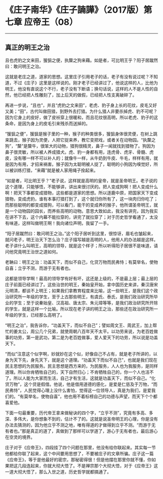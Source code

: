 # 《庄子南华》《庄子諵譁》（2017版）第七章 应帝王（08）

------

## 真正的明王之治

且也虎豹之文来田，猨狙之便，执斄之狗来藉。如是者，可比明王乎？阳子居蹴然曰：敢问明王之治。

这就是老庄之道，道家的思想。这里庄子引用老子的话，老子有没有说过呢？不知道，不过《庄子》这里是这样说的。刚才老子已经讲过了，他说这样的人，比他为明王，他没有直说这个不行，老子没有下断语；换句话说，这样的人不是人性的自然，他已经把人性雕刻了，加上后天的做假，已经把人性支离破碎了。

再进一步说，“且也”，并且“虎豹之文来田”，老虎、豹子身上长的花纹，皮毛又好又美；“田”，古代叫做田猎，到野外去打猎。为什么猎人非要杀掉虎、豹不可呢？因为它身上的皮好，做了皮袄穿上很暖和，而且花纹很高明，所以老虎、豹子的这条命，是因为身上的皮毛引来残杀而送掉的。

“猨狙之便”，猨狙是猴子里的一种，猴子的种类很多，猨狙身体很灵便，在树上跳来跳去，猴子因为灵便，人把它捉来养，教它变把戏，或者关在动物园。“执斄之狗”，“斄”是斄牛，很笨大的动物，猎狗很精灵，鼻子一闻就找到猎物了。狗因为鼻子很灵敏，所以被人养成猎犬。虎、豹一身都有用，连虎骨、虎牙、骨髓、虎皮，没有哪一样不可以补人的；就像牛一样，从牛奶到牛皮、牛毛，样样有用，就是因为有用，才招来祸害。猴子因为太聪明被人捉了，聪明的小狗因为嗅觉好，所以被训练打猎，“来藉”就是被人家用绳子拴起来。

“如是者，可比明王乎？”老子说，这样就是高明的皇帝，就是圣帝明王。老子说的这个道理，只能够悟，不能够讲，讲出来很讨厌的。把人变成狗啊！把人变成什么啊！把天下事都变成猎物，这些都是道家的思想。所以逐鹿中原，把国家天下变成猎物，变成虎豹，谁有本事打猎打到了，这个就归你所有了，这一块肉归你吃了；而那些聪明的都变成猎狗，可以看门，能干的变成养的猴子，他所谓圣帝明王，就是一个动物园的园长，而养些高明的动物。意思大致如此，我没有讲完，因为我实在讲不下去，这个内幕不能拉穿的，讲完了就拉穿了；对于历史哲学看通了，太没有味道，这样叫做明王啊！我向诸位声明，我留了一手。

“阳子居蹴然曰：敢问明王之治。”这个阳子居听到这里，很惊讶，眉毛也皱起来，就问老子，明王治天下怎么治？庄子描写越是高明的人，他用人的办法越是这样。老子讲什么叫明王，高明的领导，就是这个样子；所以听得阳子居很不是味道，请问他究竟明王治世之道如何。

老聃曰：明王之治：功盖天下，而似不自己，化贷万物而民弗恃；有莫举名，使物自喜；立乎不测，而游于无有者也。

这都是领导学啊！最高的领导学有好有坏，这还是上级的，不是最上层；最上层的庄子前面已经讲过了。这些治世的明王，秦始皇开始，拿中国历史来讲，秦汉唐宋元明清，都谈不上明王；如果我们拿教育程度来比喻，这一些明王，是我们这个政治研究所一年级的学生，至于上古那些明王，有虞氏、泰氏，是我们政治研究所毕业的学生；至于说秦始皇、汉高祖、唐太宗、朱元璋等等，是我们政治研究所开除的学生，就是这样一个比喻。所以现在老子讲的明王之治，那些还在政治研究所一年级的学生，已经那么高明了。

“明王之治”，我告诉你，“功盖天下，而似不自己”；譬如周文王、周武王，加上帮忙的姜太公，周公几个兄弟，就使周朝八百年天不太平。以功劳来说，为老百姓做事的功劳，第一是武功，第二是为老百姓做事，爱人爱天下的功劳，所以说是功盖天下。

“而似”注意这个似字啊，妙就妙在这个似，好像自己不占有，就是老子所讲的，以身为天下先，身先天下，就是这个道理。“功盖天下而似不自己”，也就是我们现在民主思想的为民服务。民主思想是西方来的，为民服务，人人也为我服务，是同样道理。所以你肯牺牲自己的，天下自然归心；不肯牺牲自己的，你一个人也活不了。所以人能为大家而生活，自己才有生活，这就是功盖天下，而似不自己。“化贷万物”，这个贷是假借。他说，他是借用道德的感化，是爱是仁慈及于万物，“而民弗恃”，人民觉得心理上没什么害怕，觉得这一位领导人，真是为我们，是爱我们的。“有莫举名，使物自喜”，他也用不着标榜自己的功德与声望，而天下个个都喜爱他。

下面一句最重要，历代帝王拿来做秘诀的四个字，“立乎不测”，究竟有多高、多深、多伟大，是你想象不到的，估计不了的。这就是说圣帝明王的心理，你是没有办法去猜测的，因为他立乎不测之地，唯有得道的才做得到立乎不测。“而游于无有者也。”那是真正的道了，真做到了那样可以学道了，游心于无有者也，最后游心在空灵的境界。

庄子对于《应帝王》，四段挂了四个问题在那里，他没有给你联起来。其实每一节他都给你联了起来，这个中间要用思想了，不要被庄子的文章所骗。庄子这一篇《应帝王》，等于是他最好的密宗，那秘密得很！但是他摆在那里你就不懂，你如果把这几段连起来，你就大彻大悟了。不是禅宗那个大彻大悟，对于《应帝王》这一道大彻大悟了，那么入世之道，历史哲学就都搞通了。
